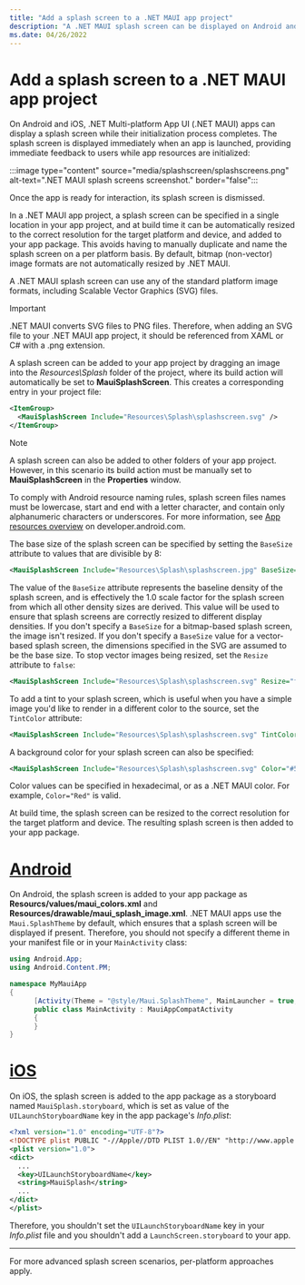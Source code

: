 ```yaml
---
title: "Add a splash screen to a .NET MAUI app project"
description: "A .NET MAUI splash screen can be displayed on Android and iOS when an app is launched, while the app's initialization process completes."
ms.date: 04/26/2022
---
```


# Add a splash screen to a .NET MAUI app project

On Android and iOS, .NET Multi-platform App UI (.NET MAUI) apps can display a splash screen while their initialization process completes. The splash screen is displayed immediately when an app is launched, providing immediate feedback to users while app resources are initialized:

:::image type="content" source="media/splashscreen/splashscreens.png" alt-text=".NET MAUI splash screens screenshot." border="false":::

Once the app is ready for interaction, its splash screen is dismissed.

In a .NET MAUI app project, a splash screen can be specified in a single location in your app project, and at build time it can be automatically resized to the correct resolution for the target platform and device, and added to your app package. This avoids having to manually duplicate and name the splash screen on a per platform basis. By default, bitmap (non-vector) image formats are not automatically resized by .NET MAUI.

A .NET MAUI splash screen can use any of the standard platform image formats, including Scalable Vector Graphics (SVG) files.

> [!IMPORTANT]
> .NET MAUI converts SVG files to PNG files. Therefore, when adding an SVG file to your .NET MAUI app project, it should be referenced from XAML or C# with a .png extension.

A splash screen can be added to your app project by dragging an image into the *Resources\Splash* folder of the project, where its build action will automatically be set to **MauiSplashScreen**. This creates a corresponding entry in your project file:

```xml
<ItemGroup>
  <MauiSplashScreen Include="Resources\Splash\splashscreen.svg" />
</ItemGroup>
```

> [!NOTE]
> A splash screen can also be added to other folders of your app project. However, in this scenario its build action must be manually set to **MauiSplashScreen** in the **Properties** window.

To comply with Android resource naming rules, splash screen files names must be lowercase, start and end with a letter character, and contain only alphanumeric characters or underscores. For more information, see [App resources overview](https://developer.android.com/guide/topics/resources/providing-resources) on developer.android.com.

The base size of the splash screen can be specified by setting the `BaseSize` attribute to values that are divisible by 8:

```xml
<MauiSplashScreen Include="Resources\Splash\splashscreen.jpg" BaseSize="128,128" />
```

The value of the `BaseSize` attribute represents the baseline density of the splash screen, and is effectively the 1.0 scale factor for the splash screen from which all other density sizes are derived. This value will be used to ensure that splash screens are correctly resized to different display densities. If you don't specify a `BaseSize` for a bitmap-based splash screen, the image isn't resized. If you don't specify a `BaseSize` value for a vector-based splash screen, the dimensions specified in the SVG are assumed to be the base size. To stop vector images being resized, set the `Resize` attribute to `false`:

```xml
<MauiSplashScreen Include="Resources\Splash\splashscreen.svg" Resize="false" />
```

To add a tint to your splash screen, which is useful when you have a simple image you'd like to render in a different color to the source, set the `TintColor` attribute:

```xml
<MauiSplashScreen Include="Resources\Splash\splashscreen.svg" TintColor="#66B3FF" />
```

A background color for your splash screen can also be specified:

```xml
<MauiSplashScreen Include="Resources\Splash\splashscreen.svg" Color="#512BD4" />
```

<!-- Valid color values are actually derived from the SKColor struct, rather than Microsoft.Maui.Graphics.Colors. This may change. -->
Color values can be specified in hexadecimal, or as a .NET MAUI color. For example, `Color="Red"` is valid.

At build time, the splash screen can be resized to the correct resolution for the target platform and device. The resulting splash screen is then added to your app package.

<!-- markdownlint-disable MD025 -->

# [Android](#tab/android)

On Android, the splash screen is added to your app package as **Resourcs/values/maui_colors.xml** and **Resources/drawable/maui_splash_image.xml**. .NET MAUI apps use the `Maui.SplashTheme` by default, which ensures that a splash screen will be displayed if present. Therefore, you should not specify a different theme in your manifest file or in your `MainActivity` class:

<!-- Todo: P11 templates have implicit usings, so no need to include a using directive for Microsoft.Maui -->
```csharp
using Android.App;
using Android.Content.PM;

namespace MyMauiApp
{
      [Activity(Theme = "@style/Maui.SplashTheme", MainLauncher = true, ConfigurationChanges = ConfigChanges.ScreenSize | ConfigChanges.Orientation | ConfigChanges.UiMode | ConfigChanges.ScreenLayout | ConfigChanges.SmallestScreenSize)]
      public class MainActivity : MauiAppCompatActivity
      {
      }
}
```

# [iOS](#tab/ios)

On iOS, the splash screen is added to the app package as a storyboard named `MauiSplash.storyboard`, which is set as value of the `UILaunchStoryboardName` key in the app package's *Info.plist*:

```xml
<?xml version="1.0" encoding="UTF-8"?>
<!DOCTYPE plist PUBLIC "-//Apple//DTD PLIST 1.0//EN" "http://www.apple.com/DTDs/PropertyList-1.0.dtd">
<plist version="1.0">
<dict>
  ...
  <key>UILaunchStoryboardName</key>
  <string>MauiSplash</string>
  ...
</dict>
</plist>
```

Therefore, you shouldn't set the `UILaunchStoryboardName` key in your *Info.plist* file and you shouldn't add a `LaunchScreen.storyboard` to your app.

---

For more advanced splash screen scenarios, per-platform approaches apply.
